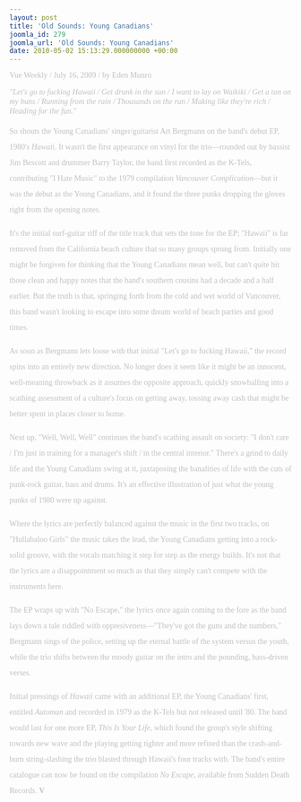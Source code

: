 ```yaml
---
layout: post
title: 'Old Sounds: Young Canadians'
joomla_id: 279
joomla_url: 'Old Sounds: Young Canadians'
date: 2010-05-02 15:13:29.000000000 +00:00
---
```

<span style="font-size: 12px; line-height: 14px; font-family: arial; color: #000000" class="Apple-style-span"><p style="margin-top: 0.25em; margin-right: 0px; margin-bottom: 1em; margin-left: 0px; line-height: 200%; padding: 0px"><span style="line-height: 14px; color: #c0c0c0" class="Apple-style-span"><span style="font-family: 'book antiqua', palatino" class="Apple-style-span">Vue Weekly / July 16, 2009 / by Eden Munro</span></span></p><p style="margin-top: 0.25em; margin-right: 0px; margin-bottom: 1em; margin-left: 0px; line-height: 200%; padding: 0px"><i style="line-height: 1.22em"><span style="color: #c0c0c0" class="Apple-style-span"><span style="font-family: 'book antiqua', palatino" class="Apple-style-span">&quot;Let's go to fucking Hawaii / Get drunk in the sun / I want to lay on Waikiki / Get a tan on my buns / Running from the rain / Thousands on the run / Making like they're rich / Heading for the fun.&quot;</span></span></i></p><p style="margin-top: 0.25em; margin-right: 0px; margin-bottom: 1em; margin-left: 0px; line-height: 200%; padding: 0px"><span style="color: #c0c0c0" class="Apple-style-span"><span style="font-family: 'book antiqua', palatino" class="Apple-style-span">So shouts the Young Canadians' singer/guitarist Art Bergmann on the band's debut EP, 1980's&nbsp;</span></span><i style="line-height: 1.22em"><span style="color: #c0c0c0" class="Apple-style-span"><span style="font-family: 'book antiqua', palatino" class="Apple-style-span">Hawaii</span></span></i><span style="color: #c0c0c0" class="Apple-style-span"><span style="font-family: 'book antiqua', palatino" class="Apple-style-span">. It wasn't the first appearance on vinyl for the trio&mdash;rounded out by bassist Jim Bescott and drummer Barry Taylor, the band first recorded as the K-Tels, contributing &quot;I Hate Music&quot; to the 1979 compilation&nbsp;</span></span><i style="line-height: 1.22em"><span style="color: #c0c0c0" class="Apple-style-span"><span style="font-family: 'book antiqua', palatino" class="Apple-style-span">Vancouver Complication</span></span></i><span style="color: #c0c0c0" class="Apple-style-span"><span style="font-family: 'book antiqua', palatino" class="Apple-style-span">&mdash;but it was the debut as the Young Canadians, and it found the three punks dropping the gloves right from the opening notes.</span></span></p><p style="margin-top: 0.25em; margin-right: 0px; margin-bottom: 1em; margin-left: 0px; line-height: 200%; padding: 0px"><span style="color: #c0c0c0" class="Apple-style-span"><span style="font-family: 'book antiqua', palatino" class="Apple-style-span">It's the initial surf-guitar riff of the title track that sets the tone for the EP; &quot;Hawaii&quot; is far removed from the California beach culture that so many groups sprung from. Initially one might be forgiven for thinking that the Young Canadians mean well, but can't quite hit those clean and happy notes that the band's southern cousins had a decade and a half earlier. But the truth is that, springing forth from the cold and wet world of Vancouver, this band wasn't looking to escape into some dream world of beach parties and good times.</span></span></p><p style="margin-top: 0.25em; margin-right: 0px; margin-bottom: 1em; margin-left: 0px; line-height: 200%; padding: 0px"><span style="color: #c0c0c0" class="Apple-style-span"><span style="font-family: 'book antiqua', palatino" class="Apple-style-span">As soon as Bergmann lets loose with that initial &quot;Let's go to fucking Hawaii,&quot; the record spins into an entirely new direction. No longer does it seem like it might be an innocent, well-meaning throwback as it assumes the opposite approach, quickly snowballing into a scathing assessment of a culture's focus on getting away, tossing away cash that might be better spent in places closer to home.</span></span></p><p style="margin-top: 0.25em; margin-right: 0px; margin-bottom: 1em; margin-left: 0px; line-height: 200%; padding: 0px"><span style="color: #c0c0c0" class="Apple-style-span"><span style="font-family: 'book antiqua', palatino" class="Apple-style-span">Next up, &quot;Well, Well, Well&quot; continues the band's scathing assault on society: &quot;I don't care / I'm just in training for a manager's shift / in the central interior.&quot; There's a grind to daily life and the Young Canadians swing at it, juxtaposing the banalities of life with the cuts of punk-rock guitar, bass and drums. It's an effective illustration of just what the young punks of 1980 were up against.</span></span></p><p style="margin-top: 0.25em; margin-right: 0px; margin-bottom: 1em; margin-left: 0px; line-height: 200%; padding: 0px"><span style="color: #c0c0c0" class="Apple-style-span"><span style="font-family: 'book antiqua', palatino" class="Apple-style-span">Where the lyrics are perfectly balanced against the music in the first two tracks, on &quot;Hullabaloo Girls&quot; the music takes the lead, the Young Canadians getting into a rock-solid groove, with the vocals matching it step for step as the energy builds. It's not that the lyrics are a disappointment so much as that they simply can't compete with the instruments here.</span></span></p><p style="margin-top: 0.25em; margin-right: 0px; margin-bottom: 1em; margin-left: 0px; line-height: 200%; padding: 0px"><span style="color: #c0c0c0" class="Apple-style-span"><span style="font-family: 'book antiqua', palatino" class="Apple-style-span">The EP wraps up with &quot;No Escape,&quot; the lyrics once again coming to the fore as the band lays down a tale riddled with oppresiveness&mdash;&quot;They've got the guns and the numbers,&quot; Bergmann sings of the police, setting up the eternal battle of the system versus the youth, while the trio shifts between the moody guitar on the intro and the pounding, bass-driven verses.</span></span></p><p style="margin-top: 0.25em; margin-right: 0px; margin-bottom: 1em; margin-left: 0px; line-height: 200%; padding: 0px"><span style="color: #c0c0c0" class="Apple-style-span"><span style="font-family: 'book antiqua', palatino" class="Apple-style-span">Initial pressings of&nbsp;</span></span><i style="line-height: 1.22em"><span style="color: #c0c0c0" class="Apple-style-span"><span style="font-family: 'book antiqua', palatino" class="Apple-style-span">Hawaii</span></span></i><span style="color: #c0c0c0" class="Apple-style-span"><span style="font-family: 'book antiqua', palatino" class="Apple-style-span">&nbsp;came with an additional EP, the Young Canadians' first, entitled&nbsp;</span></span><i style="line-height: 1.22em"><span style="color: #c0c0c0" class="Apple-style-span"><span style="font-family: 'book antiqua', palatino" class="Apple-style-span">Automan</span></span></i><span style="color: #c0c0c0" class="Apple-style-span"><span style="font-family: 'book antiqua', palatino" class="Apple-style-span">&nbsp;and recorded in 1979 as the K-Tels but not released until '80. The band would last for one more EP,&nbsp;</span></span><i style="line-height: 1.22em"><span style="color: #c0c0c0" class="Apple-style-span"><span style="font-family: 'book antiqua', palatino" class="Apple-style-span">This Is Your Life</span></span></i><span style="color: #c0c0c0" class="Apple-style-span"><span style="font-family: 'book antiqua', palatino" class="Apple-style-span">, which found the group's style shifting towards new wave and the playing getting tighter and more refined than the crash-and-burn string-slashing the trio blasted through Hawaii's four tracks with. The band's entire catalogue can now be found on the compilation&nbsp;</span></span><i style="line-height: 1.22em"><span style="color: #c0c0c0" class="Apple-style-span"><span style="font-family: 'book antiqua', palatino" class="Apple-style-span">No Escape</span></span></i><span style="color: #c0c0c0" class="Apple-style-span"><span style="font-family: 'book antiqua', palatino" class="Apple-style-span">, available from Sudden Death Records.&nbsp;</span></span><b style="line-height: 1.22em"><span style="color: #c0c0c0" class="Apple-style-span"><span style="font-family: 'book antiqua', palatino" class="Apple-style-span">V</span></span></b></p></span>
